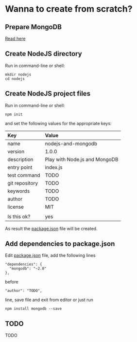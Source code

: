 # Wanna to create from scratch? #

## Prepare MongoDB ##
[Read here](MONGODB.md)

## Create NodeJS directory ##
Run in command-line or shell:

    mkdir nodejs
    cd nodejs

## Create NodeJS project files ##
Run in command-line or shell:

    npm init

and set the following values for the appropriate keys:

Key             | Value
:-------------- | :-----------------------------
name            | nodejs-and-mongodb
version         | 1.0.0
description     | Play with Node.js and MongoDB
entry point     | index.js
test command    | TODO
git repository  | TODO
keywords        | TODO
author          | TODO
license         | MIT
                |
Is this ok?     | yes

As result the [package.json](nodejs/package.json) file will be created.

## Add dependencies to package.json ##
Edit [package.json](nodejs/package.json) file, add the following lines

    "dependencies": {
      "mongodb": "~2.0"
    },

before

    "author": "TODO",

line, save file and exit from editor or just run

    npm install mongodb --save

## TODO ##
TODO
